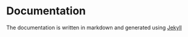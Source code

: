 # Documentation

The documentation is written in markdown and generated using [Jekyll](https://jekyllrb.com/)